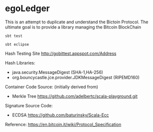 egoLedger
=========

This is an attempt to duplicate and understand the Bictoin Protocol. The ultimate goal is to provide a library managing the Bitcoin BlockChain

`sbt test`

`sbt eclipse`

Hash Testing Site
http://gobittest.appspot.com/Address

Hash Libraries:
- java.security.MessageDigest (SHA-1,HA-256)
- org.bouncycastle.jce.provider.JDKMessageDigest (RIPEMD160)

Container Code Source: (initially derived from)
- Merkle Tree https://github.com/adelbertc/scala-playground.git

Signature Source Code:
- ECDSA https://github.com/baturinsky/Scala-Ecc

Reference:
https://en.bitcoin.it/wiki/Protocol_Specification
